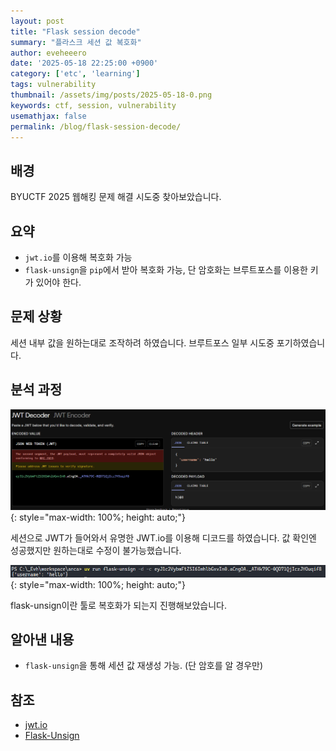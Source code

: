 ```yaml
---
layout: post
title: "Flask session decode"
summary: "플라스크 세션 값 복호화"
author: eveheeero
date: '2025-05-18 22:25:00 +0900'
category: ['etc', 'learning']
tags: vulnerability
thumbnail: /assets/img/posts/2025-05-18-0.png
keywords: ctf, session, vulnerability
usemathjax: false
permalink: /blog/flask-session-decode/
---
```



## 배경

BYUCTF 2025 웹해킹 문제 해결 시도중 찾아보았습니다.

## 요약

- `jwt.io`를 이용해 복호화 가능
- `flask-unsign`을 `pip`에서 받아 복호화 가능, 단 암호화는 브루트포스를 이용한 키가 있어야 한다.

## 문제 상황

세션 내부 값을 원하는대로 조작하려 하였습니다. 브루트포스 일부 시도중 포기하였습니다.

## 분석 과정

![jwt.io 복호화 이미지](/assets/img/posts/2025-05-18-0.png){: style="max-width: 100%; height: auto;"}

세션으로 JWT가 들어와서 유명한 JWT.io를 이용해 디코드를 하였습니다. 값 확인엔 성공했지만 원하는대로 수정이 불가능했습니다.

![flask-unsign을 이용한 복호화 이미지](/assets/img/posts/2025-05-18-1.png){: style="max-width: 100%; height: auto;"}

flask-unsign이란 툴로 복호화가 되는지 진행해보았습니다.

## 알아낸 내용

- `flask-unsign`을 통해 세션 값 재생성 가능. (단 암호를 알 경우만)

## 참조

- [jwt.io](https://jwt.io/)
- [Flask-Unsign](https://github.com/Paradoxis/Flask-Unsign)
